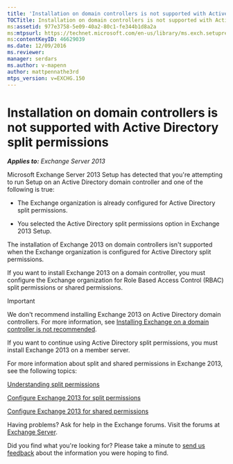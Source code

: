```yaml
---
title: 'Installation on domain controllers is not supported with Active Directory split permissions'
TOCTitle: Installation on domain controllers is not supported with Active Directory split permissions
ms:assetid: 977e3758-5e09-40a2-80c1-fe344b1d8a2a
ms:mtpsurl: https://technet.microsoft.com/en-us/library/ms.exch.setupreadiness.installondcinadsplitpermissionmode(v=EXCHG.150)
ms:contentKeyID: 46629039
ms.date: 12/09/2016
ms.reviewer: 
manager: serdars
ms.author: v-mapenn
author: mattpennathe3rd
mtps_version: v=EXCHG.150
---
```


# Installation on domain controllers is not supported with Active Directory split permissions

_**Applies to:** Exchange Server 2013_

Microsoft Exchange Server 2013 Setup has detected that you're attempting to run Setup on an Active Directory domain controller and one of the following is true:

  - The Exchange organization is already configured for Active Directory split permissions.

  - You selected the Active Directory split permissions option in Exchange 2013 Setup.

The installation of Exchange 2013 on domain controllers isn't supported when the Exchange organization is configured for Active Directory split permissions.

If you want to install Exchange 2013 on a domain controller, you must configure the Exchange organization for Role Based Access Control (RBAC) split permissions or shared permissions.

> [!IMPORTANT]
> We don't recommend installing Exchange 2013 on Active Directory domain controllers. For more information, see <A href="installing-exchange-on-a-domain-controller-is-not-recommended-exchange-2013-help.md">Installing Exchange on a domain controller is not recommended</A>.

If you want to continue using Active Directory split permissions, you must install Exchange 2013 on a member server.

For more information about split and shared permissions in Exchange 2013, see the following topics:

[Understanding split permissions](understanding-split-permissions-exchange-2013-help.md)

[Configure Exchange 2013 for split permissions](configure-exchange-2013-for-split-permissions-exchange-2013-help.md)

[Configure Exchange 2013 for shared permissions](configure-exchange-2013-for-shared-permissions-exchange-2013-help.md)

Having problems? Ask for help in the Exchange forums. Visit the forums at [Exchange Server](https://go.microsoft.com/fwlink/p/?linkid=60612).

Did you find what you're looking for? Please take a minute to [send us feedback](mailto:exsetuphelpfeedback@microsoft.com?subject=exchange%202013%20setup%20help%20feedback) about the information you were hoping to find.
